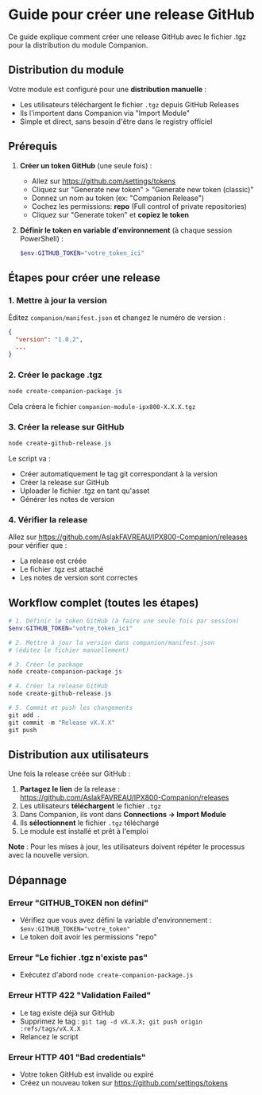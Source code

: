 # Guide pour créer une release GitHub

Ce guide explique comment créer une release GitHub avec le fichier .tgz pour la distribution du module Companion.

## Distribution du module

Votre module est configuré pour une **distribution manuelle** :
- Les utilisateurs téléchargent le fichier `.tgz` depuis GitHub Releases
- Ils l'importent dans Companion via "Import Module"
- Simple et direct, sans besoin d'être dans le registry officiel

## Prérequis

1. **Créer un token GitHub** (une seule fois) :
   - Allez sur https://github.com/settings/tokens
   - Cliquez sur "Generate new token" > "Generate new token (classic)"
   - Donnez un nom au token (ex: "Companion Release")
   - Cochez les permissions: **repo** (Full control of private repositories)
   - Cliquez sur "Generate token" et **copiez le token**

2. **Définir le token en variable d'environnement** (à chaque session PowerShell) :
   ```powershell
   $env:GITHUB_TOKEN="votre_token_ici"
   ```

## Étapes pour créer une release

### 1. Mettre à jour la version

Éditez `companion/manifest.json` et changez le numéro de version :
```json
{
  "version": "1.0.2",
  ...
}
```

### 2. Créer le package .tgz

```powershell
node create-companion-package.js
```

Cela créera le fichier `companion-module-ipx800-X.X.X.tgz`

### 3. Créer la release sur GitHub

```powershell
node create-github-release.js
```

Le script va :
- Créer automatiquement le tag git correspondant à la version
- Créer la release sur GitHub
- Uploader le fichier .tgz en tant qu'asset
- Générer les notes de version

### 4. Vérifier la release

Allez sur https://github.com/AslakFAVREAU/IPX800-Companion/releases pour vérifier que :
- La release est créée
- Le fichier .tgz est attaché
- Les notes de version sont correctes

## Workflow complet (toutes les étapes)

```powershell
# 1. Définir le token GitHub (à faire une seule fois par session)
$env:GITHUB_TOKEN="votre_token_ici"

# 2. Mettre à jour la version dans companion/manifest.json
# (éditez le fichier manuellement)

# 3. Créer le package
node create-companion-package.js

# 4. Créer la release GitHub
node create-github-release.js

# 5. Commit et push les changements
git add .
git commit -m "Release vX.X.X"
git push
```

## Distribution aux utilisateurs

Une fois la release créée sur GitHub :
1. **Partagez le lien** de la release : https://github.com/AslakFAVREAU/IPX800-Companion/releases
2. Les utilisateurs **téléchargent** le fichier `.tgz`
3. Dans Companion, ils vont dans **Connections → Import Module**
4. Ils **sélectionnent** le fichier `.tgz` téléchargé
5. Le module est installé et prêt à l'emploi

**Note** : Pour les mises à jour, les utilisateurs doivent répéter le processus avec la nouvelle version.

## Dépannage

### Erreur "GITHUB_TOKEN non défini"
- Vérifiez que vous avez défini la variable d'environnement : `$env:GITHUB_TOKEN="votre_token"`
- Le token doit avoir les permissions "repo"

### Erreur "Le fichier .tgz n'existe pas"
- Exécutez d'abord `node create-companion-package.js`

### Erreur HTTP 422 "Validation Failed"
- Le tag existe déjà sur GitHub
- Supprimez le tag : `git tag -d vX.X.X; git push origin :refs/tags/vX.X.X`
- Relancez le script

### Erreur HTTP 401 "Bad credentials"
- Votre token GitHub est invalide ou expiré
- Créez un nouveau token sur https://github.com/settings/tokens
